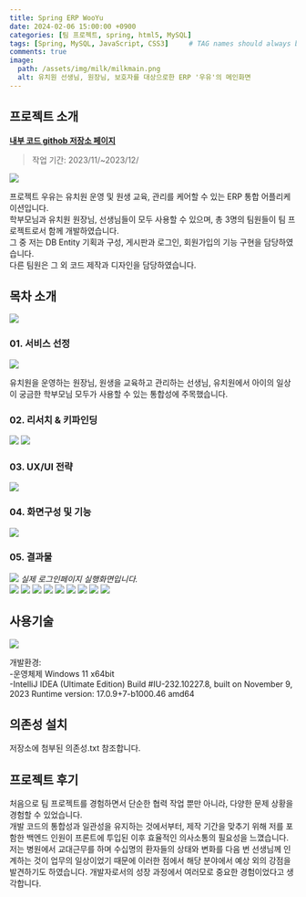 ```yaml
---
title: Spring ERP WooYu 
date: 2024-02-06 15:00:00 +0900
categories: [팀 프로젝트, spring, html5, MySQL]
tags: [Spring, MySQL, JavaScript, CSS3]     # TAG names should always be lowercase
comments: true
image:
  path: /assets/img/milk/milkmain.png
  alt: 유치원 선생님, 원장님, 보호자를 대상으로한 ERP '우유'의 메인화면
---
```


## 프로젝트 소개

[**내부 코드 githob 저장소 페이지**](https://github.com/toketoteam/milk)  
> 작업 기간: 2023/11/~2023/12/

![](/assets/img/milk/001.png)  

 프로젝트 우유는 유치원 운영 및 원생 교육, 관리를 케어할 수 있는 ERP 통합 어플리케이션입니다.  
 학부모님과 유치원 원장님, 선생님들이 모두 사용할 수 있으며, 총 3명의 팀원들이 팀 프로젝트로서 함께 개발하였습니다.  
 그 중 저는 DB Entity 기획과 구성, 게시판과 로그인, 회원가입의 기능 구현을 담당하였습니다.  
 다른 팀원은 그 외 코드 제작과 디자인을 담당하였습니다.  



## 목차 소개

![](/assets/img/milk/002.png)  


### 01. 서비스 선정

![](/assets/img/milk/003.png)  

유치원을 운영하는 원장님, 원생을 교육하고 관리하는 선생님, 유치원에서 아이의 일상이 궁금한 학부모님 모두가 사용할 수 있는 통합성에 주목했습니다.  


### 02. 리서치 & 키파인딩
![](/assets/img/milk/004.png)
![](/assets/img/milk/005.png)

### 03. UX/UI 전략
![](/assets/img/milk/006.png)

### 04. 화면구성 및 기능
![](/assets/img/milk/007.png)

### 05. 결과물
![](/assets/img/milk/009.png)
_실제 로그인페이지 실행화면입니다._  
![](/assets/img/milk/010.png)
![](/assets/img/milk/011.png)
![](/assets/img/milk/012.png)
![](/assets/img/milk/013.png)
![](/assets/img/milk/014.png)
![](/assets/img/milk/015.png)
![](/assets/img/milk/016.png)
![](/assets/img/milk/018.png)
![](/assets/img/milk/019.png)  

## 사용기술
![](/assets/img/milk/gigi.png)  

개발환경:  
-운영체제 Windows 11 x64bit  
-IntelliJ IDEA (Ultimate Edition)
Build #IU-232.10227.8, built on November 9, 2023
Runtime version: 17.0.9+7-b1000.46 amd64

## 의존성 설치
저장소에 첨부된 의존성.txt 참조합니다.

## 프로젝트 후기
처음으로 팀 프로젝트를 경험하면서 단순한 협력 작업 뿐만 아니라, 다양한 문제 상황을 경험할 수 있었습니다.  
개발 코드의 통합성과 일관성을 유지하는 것에서부터, 제작 기간을 맞추기 위해 저를 포함한 백엔드 인원이 프론트에 투입된 이후 효율적인 의사소통의 필요성을 느꼈습니다.  
저는 병원에서 교대근무를 하며 수십명의 환자들의 상태와 변화를 다음 번 선생님께 인계하는 것이 업무의 일상이었기 때문에 이러한 점에서 해당 분야에서 예상 외의 강점을 발견하기도 하였습니다.
개발자로서의 성장 과정에서 여러모로 중요한 경험이었다고 생각합니다. 